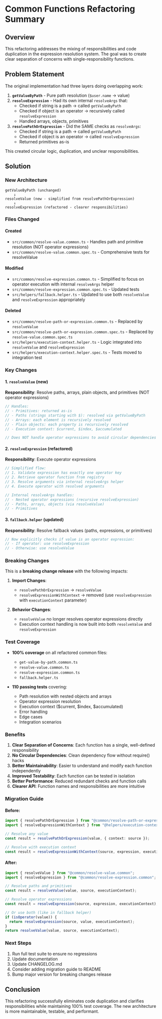 # Common Functions Refactoring Summary

## Overview
This refactoring addresses the mixing of responsibilities and code duplication in the expression resolution system. The goal was to create clear separation of concerns with single-responsibility functions.

## Problem Statement

The original implementation had three layers doing overlapping work:

1. **`getValueByPath`** - Pure path resolution (`$user.name` → value)
2. **`resolveExpression`** - Had its own internal `resolveArgs` that:
   - Checked if string is a path → called `getValueByPath`
   - Checked if object is an operator → recursively called `resolveExpression`
   - Handled arrays, objects, primitives
3. **`resolvePathOrExpression`** - Did the SAME checks as `resolveArgs`:
   - Checked if string is a path → called `getValueByPath`
   - Checked if object is an operator → called `resolveExpression`
   - Returned primitives as-is

This created circular logic, duplication, and unclear responsibilities.

## Solution

### New Architecture

```
getValueByPath (unchanged)
    ↓
resolveValue (new - simplified from resolvePathOrExpression)
    ↓
resolveExpression (refactored - clearer responsibilities)
```

### Files Changed

#### Created
- `src/common/resolve-value.common.ts` - Handles path and primitive resolution (NOT operator expressions)
- `src/common/resolve-value.common.spec.ts` - Comprehensive tests for resolveValue

#### Modified
- `src/common/resolve-expression.common.ts` - Simplified to focus on operator execution with internal `resolveArgs` helper
- `src/common/resolve-expression.common.spec.ts` - Updated tests
- `src/helpers/fallback.helper.ts` - Updated to use both `resolveValue` and `resolveExpression` appropriately

#### Deleted
- `src/common/resolve-path-or-expression.common.ts` - Replaced by `resolveValue`
- `src/common/resolve-path-or-expression.common.spec.ts` - Replaced by `resolve-value.common.spec.ts`
- `src/helpers/execution-context.helper.ts` - Logic integrated into `resolveValue` and `resolveExpression`
- `src/helpers/execution-context.helper.spec.ts` - Tests moved to integration test

### Key Changes

#### 1. `resolveValue` (new)
**Responsibility**: Resolve paths, arrays, plain objects, and primitives (NOT operator expressions)

```typescript
// Handles:
// - Primitives: returned as-is
// - Paths (strings starting with $): resolved via getValueByPath
// - Arrays: each element is recursively resolved
// - Plain objects: each property is recursively resolved
// - Execution context: $current, $index, $accumulated

// Does NOT handle operator expressions to avoid circular dependencies
```

#### 2. `resolveExpression` (refactored)
**Responsibility**: Execute operator expressions

```typescript
// Simplified flow:
// 1. Validate expression has exactly one operator key
// 2. Retrieve operator function from registry
// 3. Resolve arguments via internal resolveArgs helper
// 4. Execute operator with resolved arguments

// Internal resolveArgs handles:
// - Nested operator expressions (recursive resolveExpression)
// - Paths, arrays, objects (via resolveValue)
// - Primitives
```

#### 3. `fallback.helper` (updated)
**Responsibility**: Resolve fallback values (paths, expressions, or primitives)

```typescript
// Now explicitly checks if value is an operator expression:
// - If operator: use resolveExpression
// - Otherwise: use resolveValue
```

### Breaking Changes

This is a **breaking change release** with the following impacts:

1. **Import Changes**:
   - `resolvePathOrExpression` → `resolveValue`
   - `resolveExpressionWithContext` → removed (use `resolveExpression` with `executionContext` parameter)

2. **Behavior Changes**:
   - `resolveValue` no longer resolves operator expressions directly
   - Execution context handling is now built into both `resolveValue` and `resolveExpression`

### Test Coverage

- **100% coverage** on all refactored common files:
  - `get-value-by-path.common.ts`
  - `resolve-value.common.ts`
  - `resolve-expression.common.ts`
  - `fallback.helper.ts`

- **110 passing tests** covering:
  - Path resolution with nested objects and arrays
  - Operator expression resolution
  - Execution context ($current, $index, $accumulated)
  - Error handling
  - Edge cases
  - Integration scenarios

### Benefits

1. **Clear Separation of Concerns**: Each function has a single, well-defined responsibility
2. **No Circular Dependencies**: Clean dependency flow without require() hacks
3. **Better Maintainability**: Easier to understand and modify each function independently
4. **Improved Testability**: Each function can be tested in isolation
5. **Better Performance**: Reduced redundant checks and function calls
6. **Clearer API**: Function names and responsibilities are more intuitive

### Migration Guide

#### Before:
```typescript
import { resolvePathOrExpression } from "@common/resolve-path-or-expression.common";
import { resolveExpressionWithContext } from "@helpers/execution-context.helper";

// Resolve any value
const result = resolvePathOrExpression(value, { context: source });

// Resolve with execution context
const result = resolveExpressionWithContext(source, expression, executionContext);
```

#### After:
```typescript
import { resolveValue } from "@common/resolve-value.common";
import { resolveExpression } from "@common/resolve-expression.common";

// Resolve paths and primitives
const result = resolveValue(value, source, executionContext);

// Resolve operator expressions
const result = resolveExpression(source, expression, executionContext);

// Or use both (like in fallback helper)
if (isOperator(value)) {
  return resolveExpression(source, value, executionContext);
}
return resolveValue(value, source, executionContext);
```

### Next Steps

1. Run full test suite to ensure no regressions
2. Update documentation
3. Update CHANGELOG.md
4. Consider adding migration guide to README
5. Bump major version for breaking changes release

## Conclusion

This refactoring successfully eliminates code duplication and clarifies responsibilities while maintaining 100% test coverage. The new architecture is more maintainable, testable, and performant.

